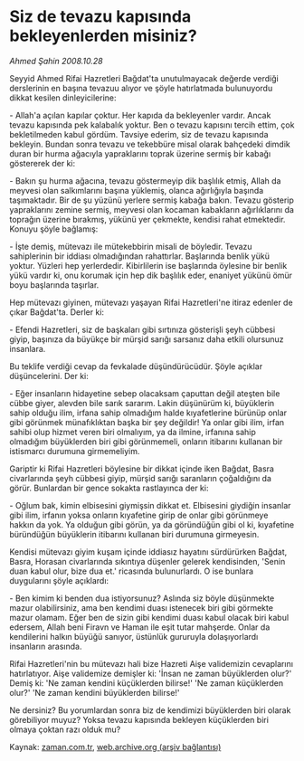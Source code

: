 # Siz de tevazu kapısında bekleyenlerden misiniz?

*Ahmed Şahin 2008.10.28*

<tr><td class="metin" colspan="2" style="padding-top: 20px; padding-left: 5px; padding-right: 10px;">Seyyid Ahmed Rifai Hazretleri Bağdat'ta unutulmayacak değerde verdiği derslerinin en başına tevazuu alıyor ve şöyle hatırlatmada bulunuyordu dikkat kesilen dinleyicilerine:</td></tr><tr><td class="metin" colspan="2" style="padding-top: 20px; padding-left: 5px; padding-right: 10px;"><p> - Allah'a açılan kapılar çoktur. Her kapıda da bekleyenler vardır. Ancak tevazu kapısında pek kalabalık yoktur. Ben o tevazu kapısını tercih ettim, çok bekletilmeden kabul gördüm. Tavsiye ederim, siz de tevazu kapısında bekleyin. Bundan sonra tevazu ve tekebbüre misal olarak bahçedeki dimdik duran bir hurma ağacıyla yapraklarını toprak üzerine sermiş bir kabağı göstererek der ki: 
<p>- Bakın şu hurma ağacına, tevazu göstermeyip dik başlılık etmiş, Allah da meyvesi olan salkımlarını başına yüklemiş, olanca ağırlığıyla başında taşımaktadır. Bir de şu yüzünü yerlere sermiş kabağa bakın. Tevazu gösterip yapraklarını zemine sermiş, meyvesi olan kocaman kabakların ağırlıklarını da toprağın üzerine bırakmış, yükünü yer çekmekte, kendisi rahat etmektedir. Konuyu şöyle bağlamış:
<p>- İşte demiş, mütevazı ile mütekebbirin misali de böyledir. Tevazu sahiplerinin bir iddiası olmadığından rahattırlar. Başlarında benlik yükü yoktur. Yüzleri hep yerlerdedir. Kibirlilerin ise başlarında öylesine bir benlik yükü vardır ki, onu korumak için hep dik başlılık eder, enaniyet yükünü ömür boyu başlarında taşırlar. 
<p> Hep mütevazı giyinen, mütevazı yaşayan Rifai Hazretleri'ne itiraz edenler de çıkar Bağdat'ta. Derler ki: 
<p>- Efendi Hazretleri, siz de başkaları gibi sırtınıza gösterişli şeyh cübbesi giyip, başınıza da büyükçe bir mürşid sarığı sarsanız daha etkili olursunuz insanlara. 
<p> Bu teklife verdiği cevap da fevkalade düşündürücüdür. Şöyle açıklar düşüncelerini. Der ki: 
<p>- Eğer insanların hidayetine sebep olacaksam çaputtan değil ateşten bile cübbe giyer, alevden bile sarık sararım. Lakin düşünürüm ki, büyüklerin sahip olduğu ilim, irfana sahip olmadığım halde kıyafetlerine bürünüp onlar gibi görünmek münafıklıktan başka bir şey değildir! Ya onlar gibi ilim, irfan sahibi olup hizmet veren biri olmalıyım, ya da ilmine, irfanına sahip olmadığım büyüklerden biri gibi görünmemeli, onların itibarını kullanan bir istismarcı durumuna girmemeliyim. 
<p> Gariptir ki Rifai Hazretleri böylesine bir dikkat içinde iken Bağdat, Basra civarlarında şeyh cübbesi giyip, mürşid sarığı saranların çoğaldığını da görür. Bunlardan bir gence sokakta rastlayınca der ki:
<p> - Oğlum bak, kimin elbisesini giymişsin dikkat et. Elbisesini giydiğin insanlar gibi ilim, irfanın yoksa onların kıyafetine girip de onlar gibi görünmeye hakkın da yok. Ya olduğun gibi görün, ya da göründüğün gibi ol ki, kıyafetine büründüğün büyüklerin itibarını kullanan biri durumuna girmeyesin. 
<p> Kendisi mütevazı giyim kuşam içinde iddiasız hayatını sürdürürken Bağdat, Basra, Horasan civarlarında sıkıntıya düşenler gelerek kendisinden, 'Senin duan kabul olur, bize dua et.' ricasında bulunurlardı. O ise bunlara duygularını şöyle açıklardı:
<p> - Ben kimim ki benden dua istiyorsunuz? Aslında siz böyle düşünmekte mazur olabilirsiniz, ama ben kendimi duası istenecek biri gibi görmekte mazur olamam. Eğer ben de sizin gibi kendimi duası kabul olacak biri kabul edersem, Allah beni Firavn ve Haman ile eşit tutar mahşerde. Onlar da kendilerini halkın büyüğü sanıyor, üstünlük gururuyla dolaşıyorlardı insanların arasında. 
<p> Rifai Hazretleri'nin bu mütevazı hali bize Hazreti Aişe validemizin cevaplarını hatırlatıyor. Aişe validemize demişler ki: 'İnsan ne zaman büyüklerden olur?' Demiş ki: 'Ne zaman kendini küçüklerden bilirse!' 'Ne zaman küçüklerden olur?' 'Ne zaman kendini büyüklerden bilirse!'
<p> Ne dersiniz? Bu yorumlardan sonra biz de kendimizi büyüklerden biri olarak görebiliyor muyuz? Yoksa tevazu kapısında bekleyen küçüklerden biri olmaya çoktan razı olduk mu? <br/></p></p></p></p></p></p></p></p></p></p></p></p></p></td></tr>

Kaynak: [zaman.com.tr](http://zaman.com.tr/yazar.do?yazino=754168), [web.archive.org (arşiv bağlantısı)](http://web.archive.org/web/20081029130745/http://zaman.com.tr:80/yazar.do?yazino=754168)
